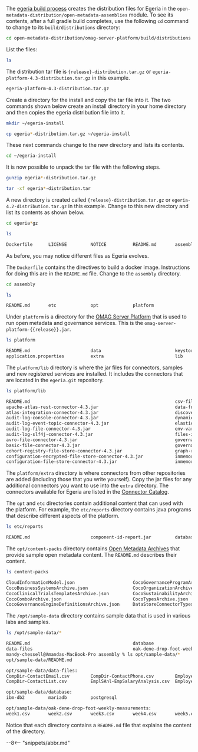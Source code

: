 <!-- SPDX-License-Identifier: CC-BY-4.0 -->
<!-- Copyright Contributors to the ODPi Egeria project. -->


The [egeria build process](/education/tutorials/building-egeria-tutorial/overview) creates the distribution files for Egeria in the `open-metadata-distribution/open-metadata-assemblies` module.   To see its contents, after a full gradle build completes, use the following `cd` command to change to its `build/distributions` directory:

```bash
cd open-metadata-distribution/omag-server-platform/build/distributions
```
List the files:
```bash
ls
```
The distribution tar file is `{release}-distribution.tar.gz` or `egeria-platform-4.3-distribution.tar.gz` in this example.

```bash
egeria-platform-4.3-distribution.tar.gz
```

Create a directory for the install and copy the tar file into it. The two commands shown below create an install directory in your home directory and then copies the egeria distribution file into it.

```bash
mkdir ~/egeria-install
```
```bash
cp egeria*-distribution.tar.gz ~/egeria-install
```

These next commands change to the new directory and lists its contents.

```bash
cd ~/egeria-install
```

It is now possible to unpack the tar file with the following steps.

```bash
gunzip egeria*-distribution.tar.gz
```
```bash
tar -xf egeria*-distribution.tar
```
A new directory is created called `{release}-distribution.tar.gz` or `egeria-4.2-distribution.tar.gz` in this example.  Change to this new directory and list its contents as shown below.

```bash
cd egeria*gz
```
```bash
ls
```
```bash
Dockerfile      LICENSE         NOTICE          README.md       assembly        dist
```
As before, you may notice different files as Egeria evolves.

The `Dockerfile` contains the directives to build a docker image.  Instructions for doing this are in the `README.md` file.  Change to the `assembly` directory.

```bash
cd assembly
```
```bash
ls
```
```bash
README.md       etc             opt             platform
```
Under `platform` is a directory for the [OMAG Server Platform](/concepts/omag-server-platform) that is used to run open metadata and governance services.  This is the `omag-server-platform-{{release}}.jar`.  

```bash
ls platform
```
```bash
README.md                       data                            keystore.p12                    logs                            truststore.p12
application.properties          extra                           lib                             omag-server-platform-4.3.jar
```
The `platform/lib` directory is where the jar files for connectors, samples and new registered services are installed.  It includes the connectors that are located in the `egeria.git` repository.
```bash
ls platform/lib
```
```bash
README.md                                                       csv-file-connector-4.3.jar                                      jdbc-integration-connector-4.3.jar
apache-atlas-rest-connector-4.3.jar                             data-folder-connector-4.3.jar                                   jdbc-resource-connector-4.3.jar
atlas-integration-connector-4.3.jar                             discovery-service-connectors-4.3.jar                            kafka-integration-connector-4.3.jar
audit-log-console-connector-4.3.jar                             dynamic-archiver-connectors-4.3.jar                             kafka-open-metadata-topic-connector-4.3.jar
audit-log-event-topic-connector-4.3.jar                         elasticsearch-integration-connector-4.3.jar                     omrs-rest-repository-connector-4.3.jar
audit-log-file-connector-4.3.jar                                env-variable-secrets-store-connector-4.3.jar                    open-lineage-janus-connector-4.3.jar
audit-log-slf4j-connector-4.3.jar                               files-integration-connectors-4.3.jar                            open-metadata-archive-directory-connector-4.3.jar
avro-file-connector-4.3.jar                                     governance-action-connectors-4.3.jar                            open-metadata-archive-file-connector-4.3.jar
basic-file-connector-4.3.jar                                    governance-services-sample-4.3.jar                              open-metadata-security-samples-4.3.jar
cohort-registry-file-store-connector-4.3.jar                    graph-repository-connector-jar-with-dependencies-4.3.jar        openapi-integration-connector-4.3.jar
configuration-encrypted-file-store-connector-4.3.jar            inmemory-open-metadata-topic-connector-4.3.jar                  openlineage-integration-connectors-4.3.jar
configuration-file-store-connector-4.3.jar                      inmemory-repository-connector-4.3.jar                           spring-rest-client-connector-4.3.jar

```
The `platform/extra` directory is where connectors from other repositories are added (including those that you write yourself).  Copy the jar files for any additional connectors you want to use into the `extra` directory.  The connectors available for Egeria are listed in the [Connector Catalog](/connectors).

The `opt` and `etc` directories contain additional content that can used with the platform.  For example, the `etc/reports` directory contains java programs that describe different aspects of the platform.
```bash
ls etc/reports
```
```bash
README.md                       component-id-report.jar         database-report.jar             egeria-platform-report.jar
```
The `opt/content-packs` directory contains [Open Metadata Archives](/concepts/open-metadata-archive) that provide sample open metadata content.  The `README.md` describes their content.
```bash
ls content-packs
```
```bash
CloudInformationModel.json                      CocoGovernanceProgramArchive.json               OpenConnectorsArchive.json                      SimpleDataCatalog.json
CocoBusinessSystemsArchive.json                 CocoOrganizationArchive.json                    OpenMetadataTypes.json                          SimpleEventCatalog.json
CocoClinicalTrialsTemplatesArchive.json         CocoSustainabilityArchive.json                  README.md                                       SimpleGovernanceCatalog.json
CocoComboArchive.json                           CocoTypesArchive.json                           SimpleAPICatalog.json
CocoGovernanceEngineDefinitionsArchive.json     DataStoreConnectorTypes.json                    SimpleCatalog.json
```
The `/opt/sample-data` directory contains sample data that is used in various labs and samples.
```bash
ls /opt/sample-data/*
```
```bash
README.md                                       database                                        old-market-drop-foot-weekly-measurements
data-files                                      oak-dene-drop-foot-weekly-measurements
mandy-chessell@Amandas-MacBook-Pro assembly % ls opt/sample-data/*
opt/sample-data/README.md

opt/sample-data/data-files:
CompDir-ContactEmail.csv        CompDir-ContactPhone.csv        Employee-Dept.csv               Location-WorkLocation.csv
CompDir-ContactList.csv         EmplSAnl-EmpSalaryAnalysis.csv  Employee-Employee.csv           Patient-Patient.csv

opt/sample-data/database:
ibm-db2         mariadb         postgresql

opt/sample-data/oak-dene-drop-foot-weekly-measurements:
week1.csv       week2.csv       week3.csv       week4.csv       week5.csv       week6.csv       week7.csv       week8.csv       week9.csv
```

Notice that each directory contains a `README.md` file that explains the content of the directory.

--8<-- "snippets/abbr.md"
